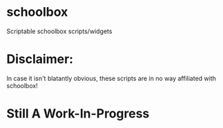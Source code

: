 # schoolbox
Scriptable schoolbox scripts/widgets

# Disclaimer:
In case it isn't blatantly obvious, these scripts are in no way affiliated with schoolbox!

# Still A Work-In-Progress
